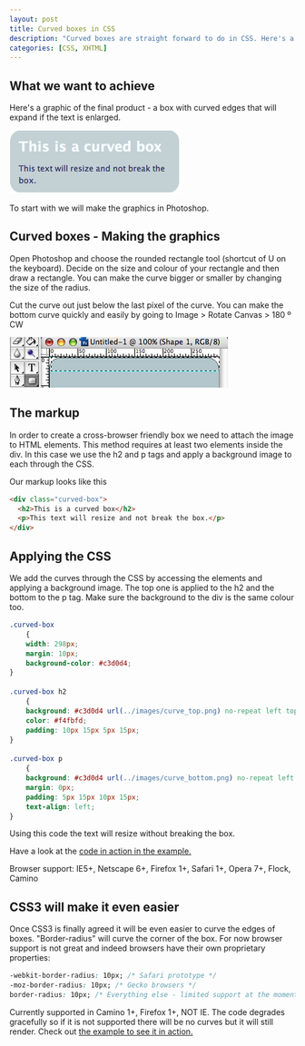 ```yaml
--- 
layout: post
title: Curved boxes in CSS
description: "Curved boxes are straight forward to do in CSS. Here's a quick tutorial of how to achieve curved boxes in CSS and what's to come in CSS 3. "
categories: [CSS, XHTML]
---
```

## What we want to achieve

Here's a graphic of the final product - a box with curved edges that will expand if the text is enlarged.

![Curved box in CSS][1] 

To start with we will make the graphics in Photoshop.

## Curved boxes - Making the graphics

Open Photoshop and choose the rounded rectangle tool (shortcut of U on the keyboard). Decide on the size and colour of your rectangle and then draw a rectangle. You can make the curve bigger or smaller by changing the size of the radius.

Cut the curve out just below the last pixel of the curve. You can make the bottom curve quickly and easily by going to Image > Rotate Canvas > 180 º CW

![Cutting the curve in Photoshop][2] 

## The markup

In order to create a cross-browser friendly box we need to attach the image to HTML elements. This method requires at least two elements inside the div. In this case we use the h2 and p tags and apply a background image to each through the CSS.

Our markup looks like this 

``` html 
<div class="curved-box">
  <h2>This is a curved box</h2>   
  <p>This text will resize and not break the box.</p> 
</div>
```

## Applying the CSS

We add the curves through the CSS by accessing the elements and applying a background image. The top one is applied to the h2 and the bottom to the p tag. Make sure the background to the div is the same colour too. 

``` css 
.curved-box
    {
    width: 298px;
    margin: 10px;
    background-color: #c3d0d4;
}

.curved-box h2
    {
    background: #c3d0d4 url(../images/curve_top.png) no-repeat left top;
    color: #f4fbfd;
    padding: 10px 15px 5px 15px;
}

.curved-box p
    {
    background: #c3d0d4 url(../images/curve_bottom.png) no-repeat left bottom;
    margin: 0px;
    padding: 5px 15px 10px 15px;
    text-align: left;
}
```

Using this code the text will resize without breaking the box.

Have a look at the [code in action in the example.][3]

Browser support: IE5+, Netscape 6+, Firefox 1+, Safari 1+, Opera 7+, Flock, Camino

## CSS3 will make it even easier

Once CSS3 is finally agreed it will be even easier to curve the edges of boxes. "Border-radius" will curve the corner of the box. For now browser support is not great and indeed browsers have their own proprietary properties: 

``` css 
-webkit-border-radius: 10px; /* Safari prototype */
-moz-border-radius: 10px; /* Gecko browsers */
border-radius: 10px; /* Everything else - limited support at the moment */
```

Currently supported in Camino 1+, Firefox 1+, NOT IE. The code degrades gracefully so if it is not supported there will be no curves but it will still render. Check out [the example to see it in action.][4]

 [1]: /images/articles/curved_box.png "Curved box in CSS"
 [2]: /images/articles/cutting_the_curve.png "Cutting the curve in Photoshop"
 [3]: http://www.shapeshed.com/examples/curved-boxes-in-css
 [4]: http://www.shapeshed.com/examples/curved-boxes-in-css#css3
